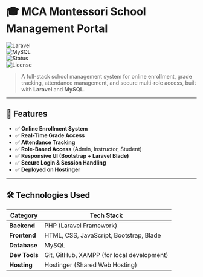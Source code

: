 # 🎓 MCA Montessori School Management Portal



![Laravel](https://img.shields.io/badge/Laravel-Framework-red?style=for-the-badge&logo=laravel)  
![MySQL](https://img.shields.io/badge/Database-MySQL-blue?style=for-the-badge&logo=mysql)  
![Status](https://img.shields.io/badge/Status-Completed-brightgreen?style=for-the-badge)  
![License](https://img.shields.io/badge/License-MIT-lightgrey?style=for-the-badge)

> A full-stack school management system for online enrollment, grade tracking, attendance management, and secure multi-role access, built with **Laravel** and **MySQL**.

---

## 🚀 Features

- ✅ **Online Enrollment System**  
- ✅ **Real-Time Grade Access**  
- ✅ **Attendance Tracking**  
- ✅ **Role-Based Access** (Admin, Instructor, Student)  
- ✅ **Responsive UI (Bootstrap + Laravel Blade)**  
- ✅ **Secure Login & Session Handling**  
- ✅ **Deployed on Hostinger**

---

## 🛠 Technologies Used

| Category   | Tech Stack                                  |
|------------|---------------------------------------------|
| **Backend**   | PHP (Laravel Framework)                     |
| **Frontend**  | HTML, CSS, JavaScript, Bootstrap, Blade     |
| **Database**  | MySQL                                       |
| **Dev Tools** | Git, GitHub, XAMPP (for local development)  |
| **Hosting**   | Hostinger (Shared Web Hosting)              |



